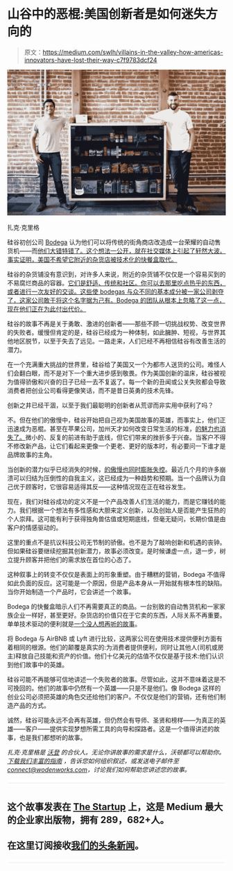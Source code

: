 # 山谷中的恶棍:美国创新者是如何迷失方向的

> 原文：<https://medium.com/swlh/villains-in-the-valley-how-americas-innovators-have-lost-their-way-c7f9783dcf24>

![](img/25afeea4cf5562e7e656b0a4329717b3.png)

扎克·克里格

硅谷初创公司 [Bodega](https://www.bodega.ai/) 认为他们可以将传统的街角商店改造成一台荣耀的自动售货机——而[他们大错特错了。这个想法一公开，](https://www.nytimes.com/2017/09/14/technology/bodegas-vending-machine-google.html?mcubz=3)[就在社交媒体上引起了轩然大波。事实证明，美国不希望它附近的杂货店被技术化的快餐盒取代。](http://www.billboard.com/articles/news/7964790/new-vending-machine-bodega-twitter-reactions)

硅谷的杂货铺没有意识到，对许多人来说，附近的杂货铺不仅仅是一个容易买到的不易腐烂商品的容器。[它们是舒适、传统和社区。你可以去那里吃点热乎的东西，或者进行一次友好的交谈。这些使 bodegas 与众不同的基本成分被一家公司剥夺了，这家公司敢于将这个名字据为己有。Bodega 的团队从根本上忽略了这一点，现在他们正在为此付出代价。](http://publicradiotulsa.org/post/nobody-takes-bodega-out-corner-not-even-startup)

硅谷的故事不再是关于勇敢、激进的创新者——那些不顾一切挑战权势、改变世界的失败者。缓慢但肯定的是，硅谷已经成为一种体制，如此臃肿、短视，与世界其他地区脱节，以至于失去了远见。一路走来，人们已经不再相信硅谷有改善生活的潜力。

在一个充满重大挑战的世界里，硅谷给了美国又一个为都市人送货的公司。难怪人们会翻白眼，而不是对下一个重大进步感到敬畏。作为美国创新的温床，硅谷被视为值得骄傲和兴奋的日子已经一去不复返了。每一个新的丑闻或公关失败都会导致消费者把创业公司看得更像笑话，而不是昔日英勇的技术先锋。

创新之井已经干涸，以至于我们最聪明的创新者从荒谬而非实用中获利了吗？

不。但在他们的傲慢中，硅谷开始把自己视为美国故事的英雄，而事实上，他们正迅速成为恶棍。甚至在苹果公司，加州天才如何改变日常生活的标准，[的魅力也消失了。](https://hackernoon.com/apple-has-lost-its-charm-66d94e2152c7)微小的、反复的前进有助于底线，但它们带来的挫折多于兴奋。当客户不得不修改新产品，让它们看起来更像一个更老、更好的版本时，有必要问一下谁才是品牌故事的主角。

当创新的潜力似乎已经消失的时候，[的傲慢也同时膨胀失控](https://www.forbes.com/sites/lorenfeldman/2016/03/24/todays-must-reads-for-entrepreneurs-silicon-valleys-unchecked-arrogance/#7e78ebde5408)。最近几个月的许多崩溃可以归结为压倒性的自我主义，这已经成为一种趋势和预期。当一个品牌认为自己优于顾客时，它很容易适得其反——这种情况现在正在硅谷发生。

现在，我们对硅谷成功的定义不是一个产品改善人们生活的能力，而是它赚钱的能力。我们根据一个想法有多性感和大胆来定义创新，以及创始人是否能产生狂热的个人崇拜。这可能有利于获得独角兽估值或短期底线，但毫无疑问，长期价值是由客户的情感驱动的。

这里的重点不是抗议科技公司无节制的骄傲。也不是为了敲响创新和机遇的丧钟。但如果硅谷要继续挖掘其创新潜力，故事必须改变。是时候谦虚一点，退一步，树立提升顾客并把他们的需求放在首位的心态了。

这种叙事上的转变不仅仅是表面上的形象重塑。由于糟糕的营销，Bodega 不值得如此负面的反应。这可能是一个原因，但是产品本身从一开始就有根本性的缺陷。当你开始制造一个产品时，它会讲述一个故事。

Bodega 的快餐盒暗示人们不再需要真正的商品。一台别致的自动售货机和一家家族企业一样好，甚至更好。杂货店的价值只在于它卖的东西，人际关系不再重要。单单技术驱动的便利就是[一个没人想再听的故事](http://mashable.com/2017/09/13/bodega-tech-distrust-silicon-valley/#3dCnd8F6.aqZ)。

将 Bodega 与 AirBNB 或 Lyft 进行比较，这两家公司在使用技术提供便利方面有着相同的根源。他们的颠覆是真实的:为消费者提供便利，同时让其他人(司机或房主)释放自己技能和资产的价值。他们十亿美元的估值不仅仅是基于技术:他们认识到他们故事中的英雄。

硅谷可能不再能够可信地讲述一个失败者的故事。尽管如此，这并不意味着这是不可挽回的。他们的故事中仍然有一个英雄——只是不是他们。像 Bodega 这样的创业公司必须把英雄的角色交还给他们的客户。不仅仅是他们的营销，还有他们制造产品的方式。

诚然，硅谷可能永远不会再有英雄，但仍然会有导师、圣贤和榜样——为真正的英雄——客户——提供实现梦想所需工具的向导和探路者。这是一个值得讲述的故事，也是我们都想听的故事。

*扎克·克里格是* [*沃登*](http://www.wodenworks.com/) *的合伙人。无论你讲故事的需求是什么，沃顿都可以帮助你。* [*下载我们丰富的指南*](http://www.wodenworks.com/wp-content/uploads/2017/09/Story_is_the_Strategy.pdf) *，告诉您如何组织叙述，或发送电子邮件至*[*connect@wodenworks.com*](mailto:connect@wodenworks.com)*，讨论我们如何帮助您讲述您的故事。*

![](img/731acf26f5d44fdc58d99a6388fe935d.png)

## 这个故事发表在 [The Startup](https://medium.com/swlh) 上，这是 Medium 最大的企业家出版物，拥有 289，682+人。

## 在这里订阅接收[我们的头条新闻](http://growthsupply.com/the-startup-newsletter/)。

![](img/731acf26f5d44fdc58d99a6388fe935d.png)